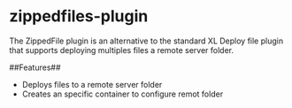 # zippedfiles-plugin
The ZippedFile plugin is an alternative to the standard XL Deploy file plugin that supports deploying multiples files a remote server folder.

##Features##

* Deploys files to a remote server folder
* Creates an specific container to configure remot folder
